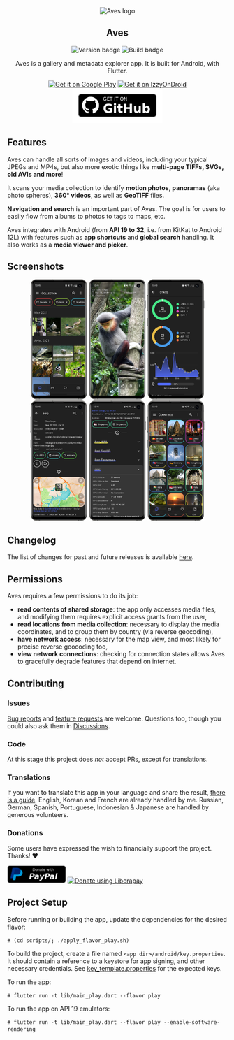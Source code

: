 <div align="center">

<img src="https://raw.githubusercontent.com/deckerst/aves/develop/aves_logo.svg" alt='Aves logo' width="200" />

## Aves

![Version badge][Version badge]
![Build badge][Build badge]

Aves is a gallery and metadata explorer app. It is built for Android, with Flutter.

[<img src="https://play.google.com/intl/en_us/badges/static/images/badges/en_badge_web_generic.png"
      alt='Get it on Google Play'
      height="80">](https://play.google.com/store/apps/details?id=deckers.thibault.aves&pcampaignid=pcampaignidMKT-Other-global-all-co-prtnr-py-PartBadge-Mar2515-1)
[<img src="https://gitlab.com/IzzyOnDroid/repo/-/raw/master/assets/IzzyOnDroid.png"
      alt='Get it on IzzyOnDroid'
      height="80">](https://apt.izzysoft.de/fdroid/index/apk/deckers.thibault.aves)
[<img src="https://raw.githubusercontent.com/deckerst/common/main/assets/get-it-on-github.png"
      alt='Get it on GitHub'
      height="80">](https://github.com/deckerst/aves/releases/latest)
      
<div align="left">

## Features

Aves can handle all sorts of images and videos, including your typical JPEGs and MP4s, but also more exotic things like **multi-page TIFFs, SVGs, old AVIs and more**!

It scans your media collection to identify **motion photos**, **panoramas** (aka photo spheres), **360° videos**, as well as **GeoTIFF** files.

**Navigation and search** is an important part of Aves. The goal is for users to easily flow from albums to photos to tags to maps, etc.

Aves integrates with Android (from **API 19 to 32**, i.e. from KitKat to Android 12L) with features such as **app shortcuts** and **global search** handling. It also works as a **media viewer and picker**.

## Screenshots

<div align="center">

[<img src="https://raw.githubusercontent.com/deckerst/aves_extra/main/screenshots/readme/en/1.png"
      alt='Collection screenshot'
      width="130" />](https://raw.githubusercontent.com/deckerst/aves_extra/main/screenshots/play/en/1.png)
[<img
      src="https://raw.githubusercontent.com/deckerst/aves_extra/main/screenshots/readme/en/2.png"
      alt='Image screenshot'
      width="130" />](https://raw.githubusercontent.com/deckerst/aves_extra/main/screenshots/play/en/2.png)
[<img
      src="https://raw.githubusercontent.com/deckerst/aves_extra/main/screenshots/readme/en/5.png"
      alt='Stats screenshot'
      width="130" />](https://raw.githubusercontent.com/deckerst/aves_extra/main/screenshots/play/en/5.png)
[<img
      src="https://raw.githubusercontent.com/deckerst/aves_extra/main/screenshots/readme/en/3.png"
      alt='Info (basic) screenshot'
      width="130" />](https://raw.githubusercontent.com/deckerst/aves_extra/main/screenshots/play/en/3.png)
[<img
      src="https://raw.githubusercontent.com/deckerst/aves_extra/main/screenshots/readme/en/4.png"
      alt='Info (metadata) screenshot'
      width="130" />](https://raw.githubusercontent.com/deckerst/aves_extra/main/screenshots/play/en/4.png)
[<img
      src="https://raw.githubusercontent.com/deckerst/aves_extra/main/screenshots/readme/en/6.png"
      alt='Countries screenshot'
      width="130" />](https://raw.githubusercontent.com/deckerst/aves_extra/main/screenshots/play/en/6.png)

<div align="left">

## Changelog

The list of changes for past and future releases is available [here](https://github.com/deckerst/aves/blob/develop/CHANGELOG.md).

## Permissions

Aves requires a few permissions to do its job:
- **read contents of shared storage**: the app only accesses media files, and modifying them requires explicit access grants from the user,
- **read locations from media collection**: necessary to display the media coordinates, and to group them by country (via reverse geocoding),
- **have network access**: necessary for the map view, and most likely for precise reverse geocoding too,
- **view network connections**: checking for connection states allows Aves to gracefully degrade features that depend on internet.

## Contributing

### Issues

[Bug reports](https://github.com/deckerst/aves/issues/new?assignees=&labels=type%3Abug&template=bug_report.md&title=) and [feature requests](https://github.com/deckerst/aves/issues/new?assignees=&labels=type%3Afeature&template=feature_request.md&title=) are welcome. Questions too, though you could also ask them in [Discussions](https://github.com/deckerst/aves/discussions).

### Code

At this stage this project does *not* accept PRs, except for translations.

### Translations

If you want to translate this app in your language and share the result, [there is a guide](https://github.com/deckerst/aves/wiki/Contributing-to-Translations). English, Korean and French are already handled by me. Russian, German, Spanish, Portuguese, Indonesian & Japanese are handled by generous volunteers.

### Donations

Some users have expressed the wish to financially support the project. Thanks! ❤️

[<img src="https://raw.githubusercontent.com/deckerst/common/main/assets/paypal-badge-cropped.png"
      alt='Donate with PayPal'
      height="40">](https://paypal.me/ThibaultDeckers)
[<img src="https://liberapay.com/assets/widgets/donate.svg"
      alt='Donate using Liberapay'
      height="40">](https://liberapay.com/deckerst/donate)

## Project Setup

Before running or building the app, update the dependencies for the desired flavor:
```
# (cd scripts/; ./apply_flavor_play.sh)
```

To build the project, create a file named `<app dir>/android/key.properties`. It should contain a reference to a keystore for app signing, and other necessary credentials. See [key_template.properties](https://github.com/deckerst/aves/blob/develop/android/key_template.properties) for the expected keys.

To run the app:
```
# flutter run -t lib/main_play.dart --flavor play
```

To run the app on API 19 emulators:
```
# flutter run -t lib/main_play.dart --flavor play --enable-software-rendering
```

[Version badge]: https://img.shields.io/github/v/release/deckerst/aves?include_prereleases&sort=semver
[Build badge]: https://img.shields.io/github/workflow/status/deckerst/aves/Quality%20check
